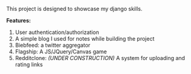 This project is designed to showcase my django skills.

**Features:**  
1. User authentication/authorization  
2. A simple blog I used for notes while building the project  
3. Biebfeed: a twitter aggregator  
4. Flagship: A JS/JQuery/Canvas game  
5. Redditclone: *(UNDER CONSTRUCTION)* A system for uploading and rating links  

